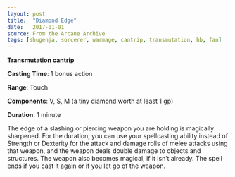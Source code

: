 ```yaml
---
layout: post
title:  "Diamond Edge"
date:   2017-01-01
source: From the Arcane Archive
tags: [shugenja, sorcerer, warmage, cantrip, transmutation, hb, fan]
---
```


**Transmutation cantrip**

**Casting Time**: 1 bonus action

**Range**: Touch

**Components**: V, S, M (a tiny diamond worth at least 1 gp)

**Duration**: 1 minute

The edge of a slashing or piercing weapon you are holding is magically sharpened. For the duration, you can use your spellcasting ability instead of Strength or Dexterity for the attack and damage rolls of melee attacks using that weapon, and the weapon deals double damage to objects and structures. The weapon also becomes magical, if it isn’t already. The spell ends if you cast it again or if you let go of the weapon.
